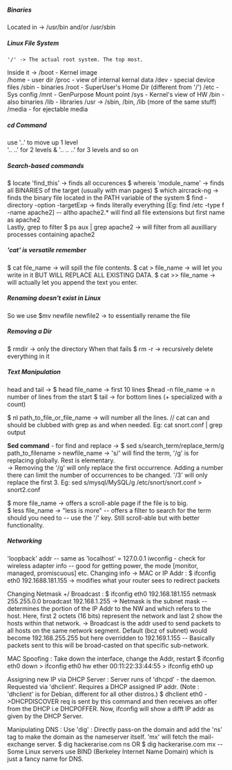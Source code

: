 ##### **Binaries**	
Located in -> /usr/bin and/or /usr/sbin	

##### **Linux File System**	
	'/' -> The actual root system. The top most.
Inside it -> 
	/boot - Kernel image  
	/home - user dir 
	/proc - view of internal kernal data 
	/dev - special device files 
	/sbin - binaries 
	/root - SuperUser's Home Dir (different from '/') 
	/etc - Sys config 
	/mnt - GenPurpose Mount point 
	/sys - Kernel's view of HW 
	/bin - also binaries 
	/lib - libraries 
	/usr -> /sbin, /bin, /lib (more of the same stuff) /media - for ejectable media	

##### **cd Command**
use '..' to move up 1 level  
'.. ..' for 2 levels & '.. .. ..' for 3 levels and so on	

##### **Search-based commands**	
$ locate 'find_this' -> finds all occurences 
$ whereis 'module_name' -> finds all BINARIES of the target (usually with man pages) 
$ which aircrack-ng -> finds the binary file located in the PATH variable of the system 
$ find -directory -option -targetExp -> finds literally everything [Eg: find /etc -type f -name apache2] -- altho apache2.* will find all file extensions but first name as apache2   
Lastly, grep to filter 
$ ps aux | grep apache2 -> will filter from all auxilliary processes containing apache2	

##### **'cat' is versatile remember**
$ cat file_name -> will spill the file contents. 
$ cat > file_name -> will let you write in it BUT WILL REPLACE ALL EXISTING DATA. 
$ cat >> file_name -> will actually let you append the text you enter.	

##### **Renaming doesn't exist in Linux**	
So we use  $mv newfile newfile2 -> to essentially rename the file	

##### **Removing a Dir**	
$ rmdir -> only the directory When that fails  $ rm -r -> recursively delete everything in it	

##### **Text Manipulation**	
head and tail ->
$ head file_name -> first 10 lines 
$head -n file_name -> n number of lines from the start
$ tail -> for bottom lines (+ specialized with a count)  

$ nl path_to_file_or_file_name -> will number all the lines.  // cat can and should be clubbed with grep as and when needed. Eg: cat snort.conf | grep output

**Sed command** - for find and replace ->
$ sed s/search_term/replace_term/g path_to_filename > newfile_name 
	-> 's/' will find the term, '/g' is for replacing globally. Rest is elementary.  
	-> Removing the '/g' will only replace the first occurrence. 
		Adding a number there can limit the number of occurrences to be changed. '/3' will only replace the first 3. 
	Eg: sed s/mysql/MySQL/g /etc/snort/snort.conf > snort2.conf  

$ more file_name -> offers a scroll-able page if the file is to big.  
$ less file_name -> "less is more" -- offers a filter to search for the term should you need to -- use the '/' key. Still scroll-able but with better functionality.	

##### **Networking**
'loopback' addr -- same as 'localhost' = 127.0.0.1
iwconfig - check for wireless adapter info -- good for getting power, the mode [monitor, managed, promiscuous] etc.
Changing info -> MAC or IP Addr :
	$ ifconfig eth0 192.1688.181.155 
		-> modifies what your router sees to redirect packets

Changing Netmask +/ Broadcast :
	$ ifconfig eth0 192.168.181.155 netmask 255.255.0.0 broadcast 192.168.1.255
		-> Netmask is the subnet mask -- determines the portion of the IP Addr to the NW and which refers to the host. Here, first 2 octets (16 bits) represent the network and last 2 show the hosts within that network.
		-> Broadcast is the addr used to send packets to all hosts on the same network segment. Default (bcz of subnet) would become 192.168.255.255 but here overridden to 192.169.1.155 -- Basically packets sent to this will be broad-casted on that specific sub-network.	

MAC Spoofing :
	Take down the interface, change the Addr, restart
	$ ifconfig eth0 down > ifconfig eth0 hw ether 00:11:22:33:44:55 > ifconfig eth0 up

Assigning new IP via DHCP Server :
	Server runs of 'dhcpd' - the daemon. Requested via 'dhclient'. Requires a DHCP assigned IP addr. (Note : 'dhclient' is for Debian, different for all other distros.)
	$ dhclient eth0 
		->DHCPDISCOVER req is sent by this command and then receives an offer from the DHCP i.e DHCPOFFER. Now, ifconfig will show a difft IP addr as given by the DHCP Server.

Manipulating DNS :
	Use 'dig' :
		Directly pass-on the domain and add the 'ns' tag to make the domain as the nameserver itself. 'mx' will fetch the mail-exchange server.
		$ dig hackerarise.com ns OR $ dig hackerarise.com mx
		-- Some Linux servers use BIND (Berkeley Internet Name Domain)  which is just a fancy name for DNS. 